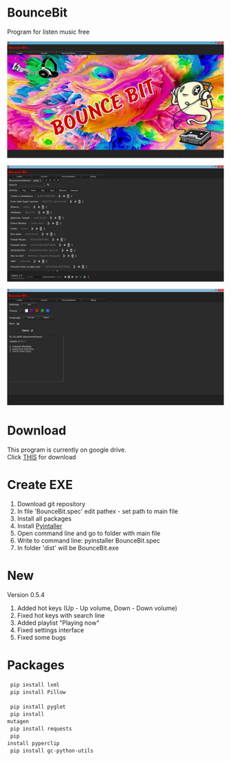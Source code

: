 # BounceBit
Program for listen music free

![alt text](Screenshots/BounceBit.png "BounceBit")

![alt text](Screenshots/BounceBit_recommendation.png "Recommendations")

![alt text](Screenshots/BounceBit_settings.png "Settings")

# Download
This program is currently on google drive. <br>
Click <a href="https://drive.google.com/uc?export=download&id=1o5lwls35gVGYVtZz-RWtVqfMls0YyFuh">THIS</a> for download

# Create EXE
1. Download git repository
2. In file 'BounceBit.spec' edit pathex - set path to main file
3. Install all packages
4. Install <a href="https://pypi.org/project/pyinstaller/">Pyintaller</a>
5. Open command line and go to folder with main file
6. Write to command line: pyinstaller BounceBit.spec
7. In folder 'dist' will be BounceBit.exe

# New
   Version 0.5.4
1. Added hot keys (Up - Up volume, Down - Down volume)
2. Fixed hot keys with search line
3. Added playlist "Playing now"
4. Fixed settings interface
5. Fixed some bugs

# Packages
<code> pip install lxml </code> <br>
<code> pip install Pillow </code> <br>
<code> pip install pyglet </code> <br>
<code> pip install mutagen </code> <br>
<code> pip install requests </code> <br>
<code> pip install pyperclip </code> <br>
<code> pip install gc-python-utils </code>
